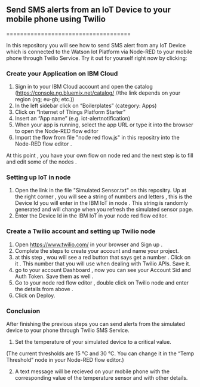 ## Send SMS alerts from an IoT Device to your mobile phone using Twilio  

====================================

In this repository you will see how to send SMS alert from any IoT Device which is connected to the Watson Iot Platform via Node-RED to your mobile phone through Twilio Service. Try it out for yourself right now by clicking:





### Create your Application on IBM Cloud

1. Sign in to your IBM Cloud account and open the catalog (https://console.ng.bluemix.net/catalog/   //the link depends on your region (ng; eu-gb; etc.))
2. In the left sidebar click on “Boilerplates” (category: Apps)
3. Click on “Internet of Things Platform Starter”
4. Insert an “App name” (e.g. iot-alertnotification)
5. When your app is running, select the app URL or type it into the browser to open the Node-RED flow editor
6. Import the flow from file "node red flow.js" in this repositry into the Node-RED flow editor .

At this point , you have your own flow on node red and the next step is to fill and edit some of the nodes . 

### Setting up IoT in node
1. Open the link in the file "Simulated Sensor.txt" on this repositry. Up at the right corner , you will see a string of numbers and letters , this is the Device Id you will enter in the IBM IoT in node . This string is randomly generated and will change when you refresh the simulated sensor page.
2. Enter the Device Id in the IBM IoT in your node red flow editor.


### Create a Twilio account and setting up Twilio node
1. Open https://www.twilio.com/ in your browser and Sign up . 
2. Complete the steps to create your account and name your project.
3. at this step , wou will see a red button that says get a number . Click on it . This number that you will use when dealing with Twilio APIs. Save it. 
3. go to your account Dashboard , now you can see your Account Sid and Auth Token. Save them as well . 
4. Go to your node red flow editor , double click on Twilio node and enter the details from above . 
5. Click on Deploy.


### Conclusion

After finishing the previous steps you can send alerts from the simulated device to your phone through Twilio SMS Service.

1. Set the temperature of your simulated device to a critical value.

(The current thresholds are 15 °C and 30 °C. You can change it in the “Temp Threshold” node in your Node-RED flow editor.)

2. A text message will be recieved on your mobile phone with the corresponding value of the temperature sensor and with other details.
